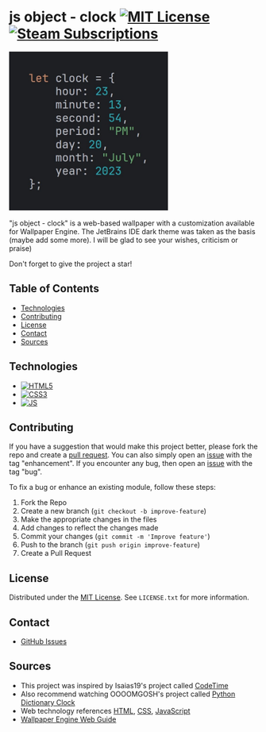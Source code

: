 <!--
<picture>
  <source srcset="preview.jpg">
  <img src="preview.jpg" alt="Preview" width="320" height="320">
</picture>
<a href="https://github.com/unktir/js-object-clock/issues/new?labels=bug&template=bug-report---.md">Report Bug</a>
<a href="https://github.com/unktir/js-object-clock/issues/new?labels=enhancement&template=feature-request---.md">Request Feature</a>
-->

# js object - clock [![MIT License][license-shield]][license-url] [![Steam Subscriptions][Steam-shield]][Steam-url]

<picture>
  <source srcset="preview.jpg">
  <img src="preview.jpg" alt="Preview" width="320" height="320">
</picture>
<!-- ![screenshot](preview.jpg) -->

"js object - clock" is a web-based wallpaper with a customization available for Wallpaper Engine. The JetBrains IDE dark theme was taken as the basis (maybe add some more).
I will be glad to see your wishes, criticism or praise)

Don't forget to give the project a star!

## Table of Contents

- [Technologies](#Technologies)
- [Contributing](#Contributing)
- [License](#License)
- [Contact](#Contact)
- [Sources](#Sources)

## Technologies

- [![HTML5][HTML5-shield]][HTML5-url]
- [![CSS3][CSS3-shield]][CSS3-url]
- [![JS][JS-shield]][JS-url]
<!-- - [![React][React-shield]][React-url] -->

## Contributing

If you have a suggestion that would make this project better, please fork the repo and create a [pull request](https://github.com/unktir/js-object-clock/compare/). You can also simply open an [issue](https://github.com/unktir/js-object-clock/issues/new) with the tag "enhancement". If you encounter any bug, then open an [issue](https://github.com/unktir/js-object-clock/issues/new) with the tag "bug".

To fix a bug or enhance an existing module, follow these steps:
1. Fork the Repo
2. Create a new branch (`git checkout -b improve-feature`)
3. Make the appropriate changes in the files
4. Add changes to reflect the changes made
5. Commit your changes (`git commit -m 'Improve feature'`)
6. Push to the branch (`git push origin improve-feature`)
7. Create a Pull Request

## License

Distributed under the [MIT License](LICENSE.txt). See `LICENSE.txt` for more information.

## Contact

- [GitHub Issues](https://github.com/unktir/js-object-clock/issues)

## Sources

- This project was inspired by Isaias19's project called [CodeTime](https://steamcommunity.com/sharedfiles/filedetails/?id=2980088441)
- Also recommend watching OOOOMGOSH's project called [Python Dictionary Clock](https://steamcommunity.com/sharedfiles/filedetails/?id=3007669757)
- Web technology references [HTML](https://developer.mozilla.org/en-US/docs/Web/HTML), [CSS](https://developer.mozilla.org/en-US/docs/Web/CSS), [JavaScript](https://developer.mozilla.org/en-US/docs/Web/JavaScript)
- [Wallpaper Engine Web Guide](https://docs.wallpaperengine.io/en/web/overview.html)

<!-- https://www.markdownguide.org/basic-syntax/#reference-style-links -->
[contributors-shield]: https://img.shields.io/github/contributors/unktir/js-object-clock.svg?style=flat-square
[contributors-url]: https://github.com/unktir/js-object-clock/graphs/contributors
[forks-shield]: https://img.shields.io/github/forks/unktir/js-object-clock.svg?style=flat-square
[forks-url]: https://github.com/unktir/js-object-clock/network/members
[stars-shield]: https://img.shields.io/github/stars/unktir/js-object-clock.svg?style=flat-square
[stars-url]: https://github.com/unktir/js-object-clock/stargazers
[issues-shield]: https://img.shields.io/github/issues/unktir/js-object-clock.svg?style=flat-square
[issues-url]: https://github.com/unktir/js-object-clock/issues
[license-shield]: https://img.shields.io/github/license/unktir/js-object-clock.svg?style=flat-square
[license-url]: https://github.com/unktir/js-object-clock/blob/master/LICENSE.txt
[Steam-shield]: https://img.shields.io/steam/subscriptions/2986163106?style=flat-square&logo=steam
[Steam-url]: https://steamcommunity.com/sharedfiles/filedetails/?id=2986163106
[HTML5-shield]: https://img.shields.io/badge/HTML5-E34F26?style=for-the-badge&logo=html5&logoColor=white
[HTML5-url]: https://html.spec.whatwg.org
[CSS3-shield]: https://img.shields.io/badge/CSS3-1572B6?style=for-the-badge&logo=css3&logoColor=white
[CSS3-url]: https://www.w3.org/TR/CSS/
[JS-shield]: https://img.shields.io/badge/JavaScript-323330?style=for-the-badge&logo=javascript
[JS-url]: https://ecma-international.org
[React-shield]: https://img.shields.io/badge/React-20232A?style=for-the-badge&logo=react
[React-url]: https://reactjs.org/

